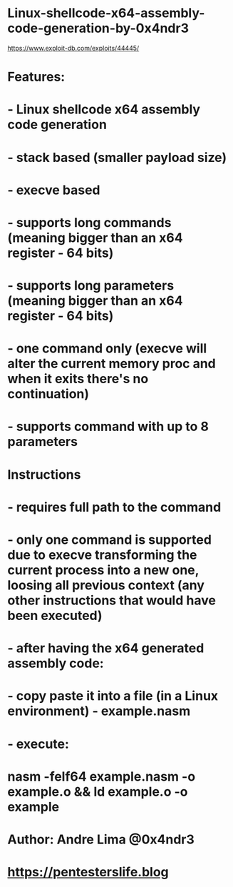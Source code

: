 # Linux-shellcode-x64-assembly-code-generation-by-0x4ndr3
https://www.exploit-db.com/exploits/44445/

# Features:
#   - Linux shellcode x64 assembly code generation
#   - stack based (smaller payload size)
#   - execve based
#   - supports long commands (meaning bigger than an x64 register - 64 bits)
#   - supports long parameters (meaning bigger than an x64 register - 64 bits)
#   - one command only (execve will alter the current memory proc and when it exits there's no continuation)
#   - supports command with up to 8 parameters
#
# Instructions
#   - requires full path to the command
#   - only one command is supported due to execve transforming the current process into a new one, loosing all previous context (any other instructions that would have been executed)
#   - after having the x64 generated assembly code:
#       - copy paste it into a file (in a Linux environment) - example.nasm
#       - execute:
#           nasm -felf64 example.nasm -o example.o && ld example.o -o example
#
# Author: Andre Lima @0x4ndr3
#   https://pentesterslife.blog
